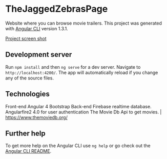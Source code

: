 # TheJaggedZebrasPage
Website where you can browse movie trailers.
This project was generated with [Angular CLI](https://github.com/angular/angular-cli) version 1.3.1.

[Project screen shot](https://i.imgur.com/rflttRH.jpg)

## Development server

Run `npm install` and then `ng serve` for a dev server. Navigate to `http://localhost:4200/`. The app will automatically reload if you change any of the source files.

## Technologies 
Front-end
    Angular 4
    Bootstrap
Back-end
    Firebase realtime database.
    Angularfire2 4.0 for user authentication
    The Movie Db Api to get movies. | https://www.themoviedb.org/
## Further help

To get more help on the Angular CLI use `ng help` or go check out the [Angular CLI README](https://github.com/angular/angular-cli/blob/master/README.md).
